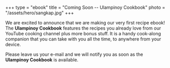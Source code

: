 +++
type = "ebook"
title = "Coming Soon -- Ulampinoy Cookbook"
photo = "/assets/hero/sangkap.jpg"
+++

We are excited to announce that we are making our very first recipe ebook! The **Ulampinoy Cookbook** features the recipes you already love from our YouTube cooking channel plus more bonus stuff. It is a handy cook-along companion that you can take with you all the time, to anywhere from your device.

Please leave us your e-mail and we will notify you as soon as the **Ulampinoy Cookbook** is available.
